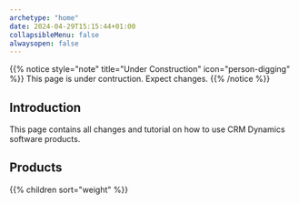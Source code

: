 ```yaml
---
archetype: "home"
date: 2024-04-29T15:15:44+01:00
collapsibleMenu: false
alwaysopen: false
---
```


{{% notice style="note" title="Under Construction" icon="person-digging" %}}
This page is under contruction. Expect changes.
{{% /notice %}}

## Introduction

This page contains all changes and tutorial on how to use CRM Dynamics software products.

## Products

{{% children sort="weight" %}}
